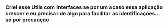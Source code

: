 ### Criei esse Utils com Interfaces se por um acaso essa aplicação crescer e eu precisar de algo para facilitar as identificações... só por precaução